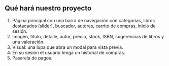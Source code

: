 ## Qué hará nuestro proyecto

1. Página principal con una barra de navegación con categorías, libros destacados (slider), buscador, autores, carrito de compras, inicio de sesión.
2. Imagen, título, detalle, autor, precio, stock, ISBN, sugerencias de libros y una valoración.
3. Visual: una lupa que abra un modal para vista previa.
4. En su sesión el usuario tenga un historial de compras.
5. Pasarela de pagos.
